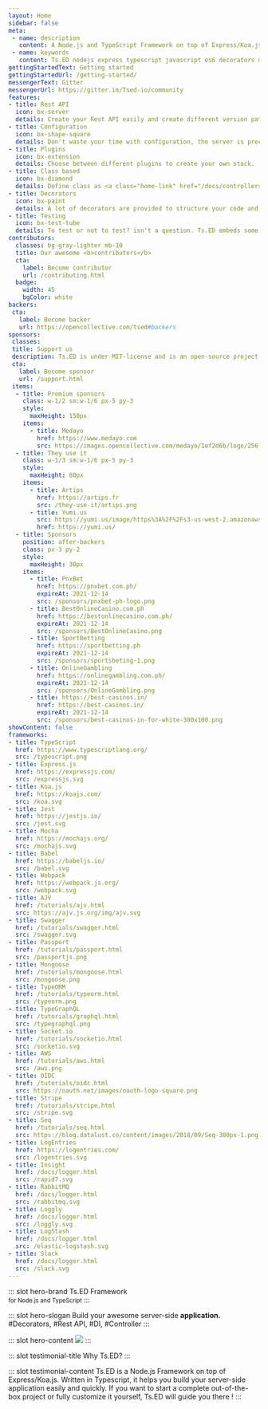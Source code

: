 ```yaml
---
layout: Home
sidebar: false
meta:
 - name: description
   content: A Node.js and TypeScript Framework on top of Express/Koa.js. Ts.ED is a framework on top of Express/Koa to write your application with TypeScript (or ES6). It provides a lot of decorators and guideline to make your code more readable and less error-prone.
 - name: keywords
   content: Ts.ED nodejs express typescript javascript es6 decorators mvc model ioc service model middleware socket.io swagger typeorm mongoose ajv
gettingStartedText: Getting started
gettingStartedUrl: /getting-started/
messengerText: Gitter
messengerUrl: https://gitter.im/Tsed-io/community
features:
- title: Rest API
  icon: bx-server
  details: Create your Rest API easily and create different version paths of your API compliant with <a class="home-link" href="/docs/swagger.html">OpenSpec</a> and <a class="home-link" href="/docs/model.html">JsonSchema</a>.
- title: Configuration
  icon: bx-shape-square
  details: Don't waste your time with configuration, the server is preconfigured to start quickly! Try our <a class="home-link" href="/getting-started/#installation">CLI</a>.
- title: Plugins
  icon: bx-extension
  details: Choose between different plugins to create your own stack.  
- title: Class based
  icon: bx-diamond
  details: Define class as <a class="home-link" href="/docs/controllers.html">Controller</a>, <a class="home-link" href="/docs/controllers.html">Model</a>, <a class="home-link" href="/docs/providers.html">Providers</a> (DI), <a class="home-link" href="/docs/pipes.html">Pipes</a>, <a class="home-link" href="/docs/middlewares.html">Middlewares</a>, etc...
- title: Decorators
  icon: bx-paint
  details: A lot of decorators are provided to structure your code and define routes and methods.
- title: Testing
  icon: bx-test-tube
  details: To test or not to test? isn't a question. Ts.ED embeds some features to test your code! <a class="home-link" href="/docs/testing.html">See more</a>.
contributors:
  classes: bg-gray-lighter mb-10
  title: Our awesome <b>contributors</b>
  cta:
    label: Become contributor
    url: /contributing.html
  badge:
    width: 45
    bgColor: white
backers:
 cta:
   label: Become backer
   url: https://opencollective.com/tsed#backers
sponsors:
 classes:
 title: Support us
 description: Ts.ED is under MIT-license and is an open-source project. Many thanks to our sponsors, partners and backers who contribute to promote and support our project!
 cta:
   label: Become sponsor
   url: /support.html 
 items:
  - title: Premium sponsors
    class: w-1/2 sm:w-1/6 px-5 py-3
    style:
      maxHeight: 150px
    items:
      - title: Medayo
        href: https://www.medayo.com
        src: https://images.opencollective.com/medayo/1ef2d6b/logo/256.png
  - title: They use it
    class: w-1/3 sm:w-1/6 px-5 py-3
    style:
      maxHeight: 80px
    items:
      - title: Artips
        href: https://artips.fr
        src: /they-use-it/artips.png
      - title: Yumi.us
        src: https://yumi.us/image/https%3A%2F%2Fs3-us-west-2.amazonaws.com%2Fsecure.notion-static.com%2F6bc09fed-4612-4aa0-9192-225a0b3c7a30%2FYumi-logo-circle.png?table=block&id=1a875820-287a-4a97-aa40-ba3c8f3de9ae&width=250&userId=&cache=v2
        href: https://yumi.us/
  - title: Sponsors
    position: after-backers
    class: px-3 py-2
    style:
      maxHeight: 30px
    items:
      - title: PnxBet
        href: https://pnxbet.com.ph/
        expireAt: 2021-12-14
        src: /sponsors/pnxbet-ph-logo.png
      - title: BestOnlineCasino.com.ph
        href: https://bestonlinecasino.com.ph/
        expireAt: 2021-12-14
        src: /sponsors/BestOnlineCasino.png 
      - title: SportBetting
        href: https://sportbetting.ph
        expireAt: 2021-12-14
        src: /sponsors/sportsbeting-1.png   
      - title: OnlineGambling
        href: https://onlinegambling.com.ph/
        expireAt: 2021-12-14
        src: /sponsors/OnlineGambling.png             
      - title: https://best-casinos.in/
        href: https://best-casinos.in/
        expireAt: 2021-12-14
        src: /sponsors/best-casinos-in-for-white-300x100.png      
showContent: false
frameworks:
- title: TypeScript
  href: https://www.typescriptlang.org/
  src: /typescript.png 
- title: Express.js
  href: https://expressjs.com/
  src: /expressjs.svg
- title: Koa.js
  href: https://koajs.com/
  src: /koa.svg
- title: Jest
  href: https://jestjs.io/
  src: /jest.svg
- title: Mocha
  href: https://mochajs.org/
  src: /mochajs.svg
- title: Babel
  href: https://babeljs.io/
  src: /babel.svg    
- title: Webpack
  href: https://webpack.js.org/
  src: /webpack.svg  
- title: AJV
  href: /tutorials/ajv.html
  src: https://ajv.js.org/img/ajv.svg
- title: Swagger
  href: /tutorials/swagger.html
  src: /swagger.svg 
- title: Passport
  href: /tutorials/passport.html 
  src: /passportjs.png
- title: Mongoose
  href: /tutorials/mongoose.html
  src: /mongoose.png   
- title: TypeORM
  href: /tutorials/typeorm.html
  src: /typeorm.png
- title: TypeGraphQL
  href: /tutorials/graphql.html
  src: /typegraphql.png
- title: Socket.io
  href: /tutorials/socketio.html
  src: /socketio.svg
- title: AWS
  href: /tutorials/aws.html
  src: /aws.png
- title: OIDC
  href: /tutorials/oidc.html
  src: https://oauth.net/images/oauth-logo-square.png
- title: Stripe
  href: /tutorials/stripe.html
  src: /stripe.svg
- title: Seq
  href: /tutorials/seq.html
  src: https://blog.datalust.co/content/images/2018/09/Seq-380px-1.png
- title: LogEntries
  href: https://logentries.com/
  src: /logentries.svg
- title: Insight
  href: /docs/logger.html
  src: /rapid7.svg
- title: RabbitMQ
  href: /docs/logger.html
  src: /rabbitmq.svg
- title: Loggly
  href: /docs/logger.html
  src: /loggly.svg
- title: LogStash
  href: /docs/logger.html
  src: /elastic-logstash.svg
- title: Slack
  href: /docs/logger.html
  src: /slack.svg
---
```


::: slot hero-brand
<span class="block sm:inline mb-10 sm:mb-0 sm:text-bold text-7xl sm:text-5xl font-medium"><span class="text-blue">Ts</span>.ED</span> Framework<br/>
<small>for <a class="text-darker-gray">Node.js</a> and <a class="text-darker-gray">TypeScript</a></small>
:::        

::: slot hero-slogan
Build your awesome server-side **application.** <WordsSlider>#Decorators, #Rest API, #DI, #Controller</WordsSlider>
:::

::: slot hero-content
<img src="/hero-bg.svg" class="animate-hero" />
:::

::: slot testimonial-title
Why <span class="text-blue">Ts</span>.ED?
:::

::: slot testimonial-content
Ts.ED is a Node.js Framework on top of Express/Koa.js. Written in Typescript, it helps you build your server-side application easily and quickly. 
If you want to start a complete out-of-the-box project or fully customize it yourself, Ts.ED will guide you there !
:::

<HomeBody />
